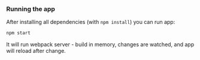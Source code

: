 
### Running the app
After installing all dependencies (with `npm install`) you can run app:
```bash
npm start
```
It will run webpack server - build in memory, changes are watched, and app will
reload after change.
